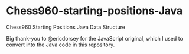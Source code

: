 # Chess960-starting-positions-Java
Chess960 Starting Positions Java Data Structure

Big thank-you to @ericdorsey for the JavaScript original, which I used to convert into the Java code in this repository.
